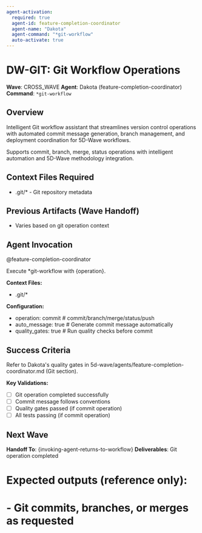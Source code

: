 ```yaml
---
agent-activation:
  required: true
  agent-id: feature-completion-coordinator
  agent-name: "Dakota"
  agent-command: "*git-workflow"
  auto-activate: true
---
```


# DW-GIT: Git Workflow Operations

**Wave**: CROSS_WAVE
**Agent**: Dakota (feature-completion-coordinator)
**Command**: `*git-workflow`

## Overview

Intelligent Git workflow assistant that streamlines version control operations with automated commit message generation, branch management, and deployment coordination for 5D-Wave workflows.

Supports commit, branch, merge, status operations with intelligent automation and 5D-Wave methodology integration.

## Context Files Required

- .git/* - Git repository metadata

## Previous Artifacts (Wave Handoff)

- Varies based on git operation context

## Agent Invocation

@feature-completion-coordinator

Execute *git-workflow with {operation}.

**Context Files:**
- .git/*

**Configuration:**
- operation: commit  # commit/branch/merge/status/push
- auto_message: true  # Generate commit message automatically
- quality_gates: true  # Run quality checks before commit

## Success Criteria

Refer to Dakota's quality gates in 5d-wave/agents/feature-completion-coordinator.md (Git section).

**Key Validations:**
- [ ] Git operation completed successfully
- [ ] Commit message follows conventions
- [ ] Quality gates passed (if commit operation)
- [ ] All tests passing (if commit operation)

## Next Wave

**Handoff To**: {invoking-agent-returns-to-workflow}
**Deliverables**: Git operation completed

# Expected outputs (reference only):
# - Git commits, branches, or merges as requested
